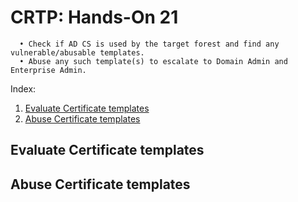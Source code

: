 # CRTP: Hands-On 21

```
  • Check if AD CS is used by the target forest and find any vulnerable/abusable templates.
  • Abuse any such template(s) to escalate to Domain Admin and Enterprise Admin.
```

Index:
  1. [Evaluate Certificate templates](#evaluate-certificate-templates)
  2. [Abuse Certificate templates](#abuse-certificate-templates)


## Evaluate Certificate templates


## Abuse Certificate templates




